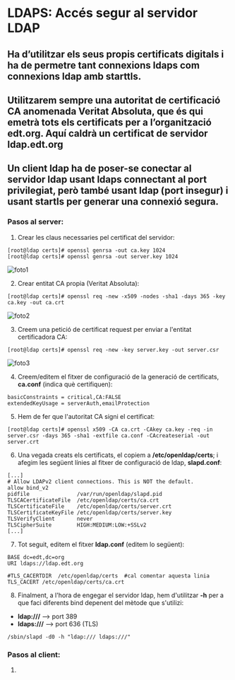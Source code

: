 # LDAPS: Accés segur al servidor LDAP
## Ha d’utilitzar els seus propis certificats digitals i ha de permetre tant connexions ldaps com connexions ldap amb starttls.
## Utilitzarem sempre una autoritat de certificació CA anomenada Veritat Absoluta, que és qui emetrà tots els certificats per a l’organització edt.org. Aquí caldrà un certificat de servidor ldap.edt.org
## Un client ldap ha de poser-se conectar al servidor ldap usant ldaps connectant al port privilegiat, però també usant ldap (port insegur) i usant startls per generar una connexió segura.

### Pasos al server:
1. Crear les claus necessaries pel certificat del servidor:
```
[root@ldap certs]# openssl genrsa -out ca.key 1024
[root@ldap certs]# openssl genrsa -out server.key 1024
```
![foto1](./aux/1.png)

2. Crear entitat CA propia (Veritat Absoluta):
```
[root@ldap certs]# openssl req -new -x509 -nodes -sha1 -days 365 -key ca.key -out ca.crt
```
![foto2](./aux/2.png)

3. Creem una petició de certificat request per enviar a l'entitat certificadora CA:
```
[root@ldap certs]# openssl req -new -key server.key -out server.csr
```
![foto3](./aux/3.png)

4. Creem/editem el fitxer de configuració de la generació de certificats, **ca.conf** (indica què certifiquen):
```
basicConstraints = critical,CA:FALSE
extendedKeyUsage = serverAuth,emailProtection
```

5. Hem de fer que l'autoritat CA signi el certificat:
```
[root@ldap certs]# openssl x509 -CA ca.crt -CAkey ca.key -req -in server.csr -days 365 -sha1 -extfile ca.conf -CAcreateserial -out server.crt
```

6. Una vegada creats els certificats, el copiem a **/etc/openldap/certs**; i afegim les següent línies al fitxer de configuració de ldap, **slapd.conf**:
```
[...]
# Allow LDAPv2 client connections. This is NOT the default.
allow bind_v2
pidfile               /var/run/openldap/slapd.pid
TLSCACertificateFile  /etc/openldap/certs/ca.crt
TLSCertificateFile    /etc/openldap/certs/server.crt
TLSCertificateKeyFile /etc/openldap/certs/server.key
TLSVerifyClient       never
TLSCipherSuite        HIGH:MEDIUM:LOW:+SSLv2
[...]
```

7. Tot seguit, editem el fitxer **ldap.conf** (editem lo següent):
```
BASE dc=edt,dc=org
URI ldaps://ldap.edt.org

#TLS_CACERTDIR  /etc/openldap/certs  #cal comentar aquesta linia
TLS_CACERT /etc/openldap/certs/ca.crt
```

8. Finalment, a l'hora de engegar el servidor ldap, hem d'utilitzar **-h** per a que faci diferents bind depenent del mètode que s'utilizi:
- **ldap:///** --> port 389
- **ldaps:///** --> port 636 (TLS)
```
/sbin/slapd -d0 -h "ldap:/// ldaps:///"
```

### Pasos al client:
1.  

